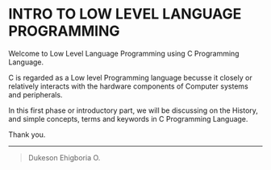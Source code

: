 # INTRO TO LOW LEVEL LANGUAGE PROGRAMMING 

Welcome to Low Level Language Programming using C Programming Language.

C is regarded as a Low level Programming language becusse it closely or relatively interacts with the hardware components of Computer systems and peripherals.

In this first phase or introductory part, we will be discussing on the History, and simple concepts, terms and keywords in C Programming Language.

Thank you.

---

> Dukeson Ehigboria O.

